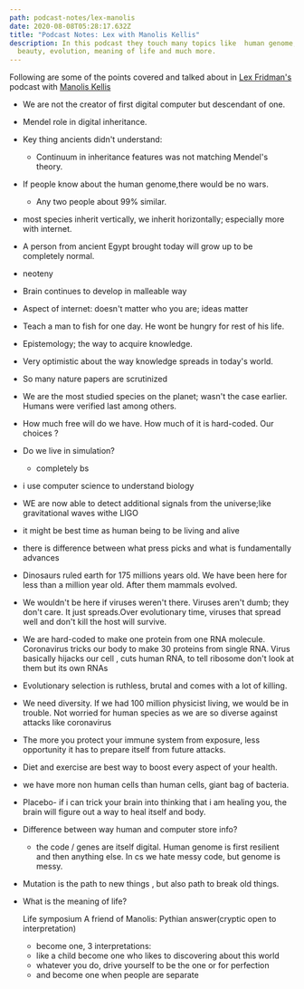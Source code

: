 ```yaml
---
path: podcast-notes/lex-manolis
date: 2020-08-08T05:28:17.632Z
title: "Podcast Notes: Lex with Manolis Kellis"
description: In this podcast they touch many topics like  human genome, its
  beauty, evolution, meaning of life and much more.
---
```

Following are some of the points covered and talked about in [ Lex Fridman's ](https://twitter.com/lexfridman) podcast with [ Manolis Kellis ](https://twitter.com/manoliskellis) 

* We are not the creator of first digital computer but descendant of one.
* Mendel role in digital inheritance.
* Key thing ancients didn't understand:
  * Continuum in inheritance features was not matching Mendel's theory.
* If people know about the human genome,there would be no wars.
  * Any two people about 99% similar.
* most species inherit vertically, we inherit horizontally; especially more with internet.
* A person from ancient Egypt brought today will grow up to be completely normal.
* neoteny
* Brain continues to develop in malleable way 
* Aspect of internet: doesn't matter who you are; ideas matter
* Teach a man  to fish for one day. He wont be hungry for rest of his life.
* Epistemology; the way to acquire knowledge.
* Very optimistic about the way knowledge spreads in today's world.
* So many nature papers are scrutinized
* We are the most studied species on the planet; wasn't the case earlier. Humans were verified last among others.
* How much free will do we have. How much of it is hard-coded. Our choices ?
* Do we live in simulation?
  * completely bs
* i use computer science to understand biology
* WE are now able to detect additional signals from the universe;like gravitational waves withe LIGO
* it might be best time as human being to be living and alive
* there is difference between what press picks and what is fundamentally advances
* Dinosaurs ruled earth for 175 millions years old. We have been here for less than a million year old. After them mammals evolved.
* We wouldn't be here if viruses weren't there. Viruses aren't dumb; they don't care. It just spreads.Over evolutionary time, viruses that spread well and don't kill the host will survive.
* We are hard-coded to make one protein from one RNA molecule. Coronavirus tricks our body to make 30 proteins from single RNA. Virus basically hijacks our cell , cuts human RNA, to tell ribosome don't look at them but its own RNAs
* Evolutionary selection is ruthless, brutal and comes with a lot of killing.
* We need diversity. If we had 100 million physicist living, we would be in trouble. Not worried for human species as we are so diverse against attacks like coronavirus
* The more you protect your immune system from exposure, less opportunity it has to prepare itself from future attacks.
* Diet and exercise are best way to boost every aspect of your health.
* we have more non human cells than human cells, giant bag of bacteria.
* Placebo- if i can trick your brain into thinking that i am healing you, the brain will figure out a way to heal itself and body.
* Difference between way human and computer store info?
  * the code / genes are itself digital. Human genome is first resilient and then anything else. In cs we hate messy code, but genome is messy.
* Mutation is the path to new things , but also path to break old things.

* What is the meaning of life?

  Life symposium
  A friend of Manolis:
  Pythian answer(cryptic open to interpretation)
    * become one, 3 interpretations:
    * like a child become one who likes to discovering about this world
    * whatever you do, drive yourself to be the one or for perfection
    * and become one when people are separate
